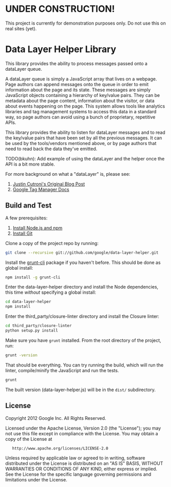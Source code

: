 # UNDER CONSTRUCTION!

This project is currently for demonstration purposes only. Do not use this on real sites (yet).


# Data Layer Helper Library

This library provides the ability to process messages passed onto a dataLayer queue.

A dataLayer queue is simply a JavaScript array that lives on a webpage. Page authors can append
messages onto the queue in order to emit information about the page and its state. These messages
are simply JavaScript objects containing a hierarchy of key/value pairs. They can be metadata
about the page content, information about the visitor, or data about events happening on the page.
This system allows tools like analytics libraries and tag management systems to access this data
in a standard way, so page authors can avoid using a bunch of proprietary, repetitive APIs.

This library provides the ability to listen for dataLayer messages and to read the key/value pairs
that have been set by all the previous messages. It can be used by the tools/vendors mentioned
above, or by page authors that need to read back the data they've emitted.

TODO(bkuhn): Add example of using the dataLayer and the helper once the API is a bit more stable.

For more background on what a "dataLayer" is, please see:

1. [Justin Cutroni's Original Blog Post](http://cutroni.com/blog/2012/05/14/make-analytics-better-with-tag-management-and-a-data-layer/)
2. [Google Tag Manager Docs](https://developers.google.com/tag-manager/devguide#datalayer)


## Build and Test

A few prerequisites:

1. [Install Node.js and npm](http://nodejs.org/download/)
2. [Install Git](https://help.github.com/articles/set-up-git)

Clone a copy of the project repo by running:

```bash
git clone --recursive git://github.com/google/data-layer-helper.git
```

Install the [grunt-cli](http://gruntjs.com/getting-started#installing-the-cli) package if you haven't before. This should be done as global install:

```bash
npm install -g grunt-cli
```

Enter the data-layer-helper directory and install the Node dependencies, this time *without* specifying a global install:

```bash
cd data-layer-helper
npm install
```

Enter the third_party/closure-linter directory and install the Closure linter:

```bash
cd third_party/closure-linter
python setup.py install
```

Make sure you have `grunt` installed. From the root directory of the project, run:

```bash
grunt -version
```

That should be everything.  You can try running the build, which will run the linter, compile/minify the JavaScript and run the tests.

```bash
grunt
```

The built version (data-layer-helper.js) will be in the `dist/` subdirectory.


## License

   Copyright 2012 Google Inc. All Rights Reserved.

   Licensed under the Apache License, Version 2.0 (the "License");
   you may not use this file except in compliance with the License.
   You may obtain a copy of the License at

       http://www.apache.org/licenses/LICENSE-2.0

   Unless required by applicable law or agreed to in writing, software
   distributed under the License is distributed on an "AS IS" BASIS,
   WITHOUT WARRANTIES OR CONDITIONS OF ANY KIND, either express or implied.
   See the License for the specific language governing permissions and
   limitations under the License.

